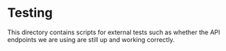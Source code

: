 # Testing

This directory contains scripts for external tests such as whether the API endpoints we are using 
are still up and working correctly.